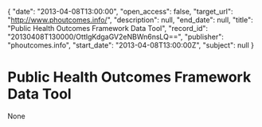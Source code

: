 {
  "date": "2013-04-08T13:00:00", 
  "open_access": false, 
  "target_url": "http://www.phoutcomes.info/", 
  "description": null, 
  "end_date": null, 
  "title": "Public Health Outcomes Framework Data Tool", 
  "record_id": "20130408T130000/OttIgKdgaGV2eNBWn6nsLQ==", 
  "publisher": "phoutcomes.info", 
  "start_date": "2013-04-08T13:00:00Z", 
  "subject": null
}

# Public Health Outcomes Framework Data Tool

None
